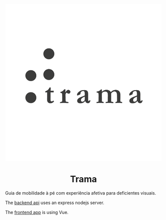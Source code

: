 <p align="center">
  <img src="./Trama-Logo.png" />
</p>

<h1 align="center">Trama</h1>

Guia de mobilidade à pé com experiência afetiva para deficientes visuais.

The [backend api](./api) uses an express nodejs server.

The [frontend app](./app) is using Vue.
